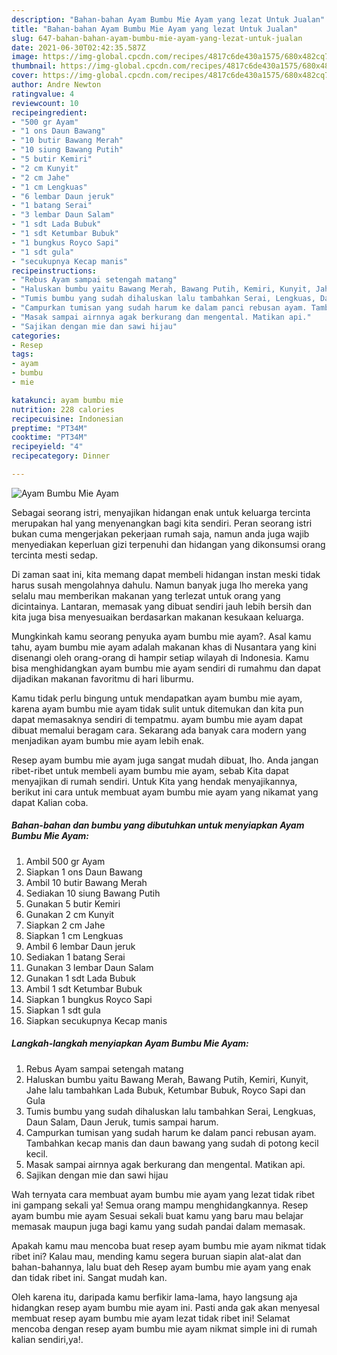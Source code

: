 ```yaml
---
description: "Bahan-bahan Ayam Bumbu Mie Ayam yang lezat Untuk Jualan"
title: "Bahan-bahan Ayam Bumbu Mie Ayam yang lezat Untuk Jualan"
slug: 647-bahan-bahan-ayam-bumbu-mie-ayam-yang-lezat-untuk-jualan
date: 2021-06-30T02:42:35.587Z
image: https://img-global.cpcdn.com/recipes/4817c6de430a1575/680x482cq70/ayam-bumbu-mie-ayam-foto-resep-utama.jpg
thumbnail: https://img-global.cpcdn.com/recipes/4817c6de430a1575/680x482cq70/ayam-bumbu-mie-ayam-foto-resep-utama.jpg
cover: https://img-global.cpcdn.com/recipes/4817c6de430a1575/680x482cq70/ayam-bumbu-mie-ayam-foto-resep-utama.jpg
author: Andre Newton
ratingvalue: 4
reviewcount: 10
recipeingredient:
- "500 gr Ayam"
- "1 ons Daun Bawang"
- "10 butir Bawang Merah"
- "10 siung Bawang Putih"
- "5 butir Kemiri"
- "2 cm Kunyit"
- "2 cm Jahe"
- "1 cm Lengkuas"
- "6 lembar Daun jeruk"
- "1 batang Serai"
- "3 lembar Daun Salam"
- "1 sdt Lada Bubuk"
- "1 sdt Ketumbar Bubuk"
- "1 bungkus Royco Sapi"
- "1 sdt gula"
- "secukupnya Kecap manis"
recipeinstructions:
- "Rebus Ayam sampai setengah matang"
- "Haluskan bumbu yaitu Bawang Merah, Bawang Putih, Kemiri, Kunyit, Jahe lalu tambahkan Lada Bubuk, Ketumbar Bubuk, Royco Sapi dan Gula"
- "Tumis bumbu yang sudah dihaluskan lalu tambahkan Serai, Lengkuas, Daun Salam, Daun Jeruk, tumis sampai harum."
- "Campurkan tumisan yang sudah harum ke dalam panci rebusan ayam. Tambahkan kecap manis dan daun bawang yang sudah di potong kecil kecil."
- "Masak sampai airnnya agak berkurang dan mengental. Matikan api."
- "Sajikan dengan mie dan sawi hijau"
categories:
- Resep
tags:
- ayam
- bumbu
- mie

katakunci: ayam bumbu mie 
nutrition: 228 calories
recipecuisine: Indonesian
preptime: "PT34M"
cooktime: "PT34M"
recipeyield: "4"
recipecategory: Dinner

---
```



![Ayam Bumbu Mie Ayam](https://img-global.cpcdn.com/recipes/4817c6de430a1575/680x482cq70/ayam-bumbu-mie-ayam-foto-resep-utama.jpg)

Sebagai seorang istri, menyajikan hidangan enak untuk keluarga tercinta merupakan hal yang menyenangkan bagi kita sendiri. Peran seorang istri bukan cuma mengerjakan pekerjaan rumah saja, namun anda juga wajib menyediakan keperluan gizi terpenuhi dan hidangan yang dikonsumsi orang tercinta mesti sedap.

Di zaman  saat ini, kita memang dapat membeli hidangan instan meski tidak harus susah mengolahnya dahulu. Namun banyak juga lho mereka yang selalu mau memberikan makanan yang terlezat untuk orang yang dicintainya. Lantaran, memasak yang dibuat sendiri jauh lebih bersih dan kita juga bisa menyesuaikan berdasarkan makanan kesukaan keluarga. 



Mungkinkah kamu seorang penyuka ayam bumbu mie ayam?. Asal kamu tahu, ayam bumbu mie ayam adalah makanan khas di Nusantara yang kini disenangi oleh orang-orang di hampir setiap wilayah di Indonesia. Kamu bisa menghidangkan ayam bumbu mie ayam sendiri di rumahmu dan dapat dijadikan makanan favoritmu di hari liburmu.

Kamu tidak perlu bingung untuk mendapatkan ayam bumbu mie ayam, karena ayam bumbu mie ayam tidak sulit untuk ditemukan dan kita pun dapat memasaknya sendiri di tempatmu. ayam bumbu mie ayam dapat dibuat memalui beragam cara. Sekarang ada banyak cara modern yang menjadikan ayam bumbu mie ayam lebih enak.

Resep ayam bumbu mie ayam juga sangat mudah dibuat, lho. Anda jangan ribet-ribet untuk membeli ayam bumbu mie ayam, sebab Kita dapat menyajikan di rumah sendiri. Untuk Kita yang hendak menyajikannya, berikut ini cara untuk membuat ayam bumbu mie ayam yang nikamat yang dapat Kalian coba.

<!--inarticleads1-->

##### Bahan-bahan dan bumbu yang dibutuhkan untuk menyiapkan Ayam Bumbu Mie Ayam:

1. Ambil 500 gr Ayam
1. Siapkan 1 ons Daun Bawang
1. Ambil 10 butir Bawang Merah
1. Sediakan 10 siung Bawang Putih
1. Gunakan 5 butir Kemiri
1. Gunakan 2 cm Kunyit
1. Siapkan 2 cm Jahe
1. Siapkan 1 cm Lengkuas
1. Ambil 6 lembar Daun jeruk
1. Sediakan 1 batang Serai
1. Gunakan 3 lembar Daun Salam
1. Gunakan 1 sdt Lada Bubuk
1. Ambil 1 sdt Ketumbar Bubuk
1. Siapkan 1 bungkus Royco Sapi
1. Siapkan 1 sdt gula
1. Siapkan secukupnya Kecap manis




<!--inarticleads2-->

##### Langkah-langkah menyiapkan Ayam Bumbu Mie Ayam:

1. Rebus Ayam sampai setengah matang
1. Haluskan bumbu yaitu Bawang Merah, Bawang Putih, Kemiri, Kunyit, Jahe lalu tambahkan Lada Bubuk, Ketumbar Bubuk, Royco Sapi dan Gula
1. Tumis bumbu yang sudah dihaluskan lalu tambahkan Serai, Lengkuas, Daun Salam, Daun Jeruk, tumis sampai harum.
1. Campurkan tumisan yang sudah harum ke dalam panci rebusan ayam. Tambahkan kecap manis dan daun bawang yang sudah di potong kecil kecil.
1. Masak sampai airnnya agak berkurang dan mengental. Matikan api.
1. Sajikan dengan mie dan sawi hijau




Wah ternyata cara membuat ayam bumbu mie ayam yang lezat tidak ribet ini gampang sekali ya! Semua orang mampu menghidangkannya. Resep ayam bumbu mie ayam Sesuai sekali buat kamu yang baru mau belajar memasak maupun juga bagi kamu yang sudah pandai dalam memasak.

Apakah kamu mau mencoba buat resep ayam bumbu mie ayam nikmat tidak ribet ini? Kalau mau, mending kamu segera buruan siapin alat-alat dan bahan-bahannya, lalu buat deh Resep ayam bumbu mie ayam yang enak dan tidak ribet ini. Sangat mudah kan. 

Oleh karena itu, daripada kamu berfikir lama-lama, hayo langsung aja hidangkan resep ayam bumbu mie ayam ini. Pasti anda gak akan menyesal membuat resep ayam bumbu mie ayam lezat tidak ribet ini! Selamat mencoba dengan resep ayam bumbu mie ayam nikmat simple ini di rumah kalian sendiri,ya!.

